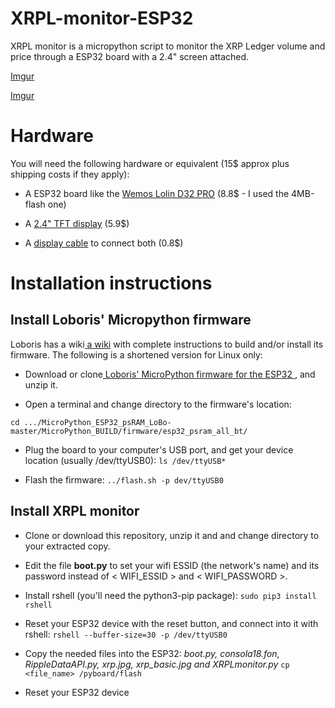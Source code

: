 # XRPL-monitor-ESP32
XRPL monitor is a micropython script to monitor the XRP Ledger volume and price through a ESP32 board with a 2.4" screen attached. 

[Imgur](https://i.imgur.com/i0DS0fm.jpg)

[Imgur](https://i.imgur.com/zkVikQz.jpg)

# Hardware
You will need the following hardware or equivalent (15$ approx plus shipping costs if they apply):

* A ESP32 board like the [Wemos Lolin D32 PRO](https://www.aliexpress.com/item/LOLIN-D32-Pro-V2-0-0-wifi-bluetooth-board-based-ESP-32-esp32-Rev1-ESP32-WROVER/32883116057.html?spm=2114.search0104.3.2.1a8273cabbu9ri&ws_ab_test=searchweb0_0,searchweb201602_4_10065_10068_10547_319_10891_317_10548_10696_10084_453_454_10083_10618_10307_10820_10821_10301_10303_537_536_10902_10059_10884_10887_321_322_10103,searchweb201603_57,ppcSwitch_0&algo_expid=e5ac4c33-9e09-4534-bb6c-90b82a0f0790-0&algo_pvid=e5ac4c33-9e09-4534-bb6c-90b82a0f0790&transAbTest=ae803_4) (8.8$ - I used the 4MB-flash one)

* A [2.4" TFT display](https://www.aliexpress.com/store/product/TFT-2-4-Touch-Shield-V1-0-0-for-LOLIN-WEMOS-D1-mini-2-4-inch/1331105_32919729730.html?spm=a2g1y.12024536.productList_2500252.subject_0) (5.9$)

* A [display cable](https://www.aliexpress.com/store/product/TFT-Cable-10P-200mm-20cm-for-WEMOS-SH1-0-10P-double-head-cable/1331105_32848833474.html?spm=a2g1y.12024536.productList_2559252.subject_1) to connect both (0.8$)


# Installation instructions

## Install Loboris' Micropython firmware

Loboris has a wiki[ a wiki](https://github.com/loboris/MicroPython_ESP32_psRAM_LoBo/wiki/build)  with complete instructions to build and/or install its firmware. The following is a shortened version for Linux only:

* Download or clone[ Loboris' MicroPython firmware for the ESP32 ](https://github.com/loboris/MicroPython_ESP32_psRAM_LoBo), and unzip it.

* Open a terminal and change directory to the firmware's location: 

```cd .../MicroPython_ESP32_psRAM_LoBo-master/MicroPython_BUILD/firmware/esp32_psram_all_bt/```


* Plug the board to your computer's USB port, and get your device location (usually /dev/ttyUSB0):
```ls /dev/ttyUSB*```

* Flash the firmware:
```../flash.sh -p dev/ttyUSB0```

## Install XRPL monitor

* Clone or download this repository, unzip it and and change directory to your extracted copy.

* Edit the file **boot.py** to set your wifi ESSID (the network's name) and its password instead of < WIFI_ESSID > and < WIFI_PASSWORD >.

* Install rshell (you'll need the python3-pip package):
```sudo pip3 install rshell```

* Reset your ESP32 device with the reset button, and connect into it with rshell:
```rshell --buffer-size=30 -p /dev/ttyUSB0``` 

* Copy the needed files into the ESP32: *boot.py, consola18.fon, RippleDataAPI.py, xrp.jpg, xrp_basic.jpg and XRPLmonitor.py*
```cp <file_name> /pyboard/flash```

* Reset your ESP32 device
